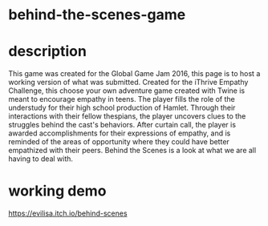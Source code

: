 # behind-the-scenes-game

# description
 This game was created for the Global Game Jam 2016, this page is to host a working version of what was submitted.  Created for the iThrive Empathy Challenge, this choose your own adventure game created with Twine is meant to encourage empathy in teens. The player fills the role of the understudy for their high school production of Hamlet. Through their interactions with their fellow thespians, the player uncovers clues to the struggles behind the cast's behaviors. After curtain call, the player is awarded accomplishments for their expressions of empathy, and is reminded of the areas of opportunity where they could have better empathized with their peers. Behind the Scenes is a look at what we are all having to deal with. 

 # working demo
 https://evilisa.itch.io/behind-scenes